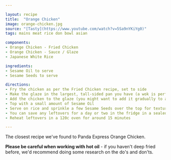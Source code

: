 ```yaml
---

layout: recipe
title:  "Orange Chicken"
image: orange-chicken.jpg
source: "[Tasty](https://www.youtube.com/watch?v=5Sa9nYKiYg0)"
tags: mains meat rice don bowl asian

components:
- Orange Chicken - Fried Chicken
- Orange Chicken - Sauce / Glaze
- Japanese White Rice

ingredients:
- Sesame Oil to serve
- Sesame Seeds to serve

directions:
- Fry the chicken as per the Fried Chicken recipe, set to side
- Make the glaze in the largest, tall-sided pan you have (a wok is perfect)
- Add the chicken to the glaze (you might want to add it gradually to avoid sending chicken everywhere)
- Top with a small amount of Sesame Oil
- Serve on rice and sprinkle a few Sesame Seeds over the top for texture
- You can save any leftovers for a day or two in the fridge in a sealed pot or tupperware box
- Reheat leftovers in a 120c oven for around 15 minutes

---
```


The closest recipe we've found to Panda Express Orange Chicken.

**Please be careful when working with hot oil** - if you haven't deep fried before, we'd recommend doing some research on the do's and don'ts.